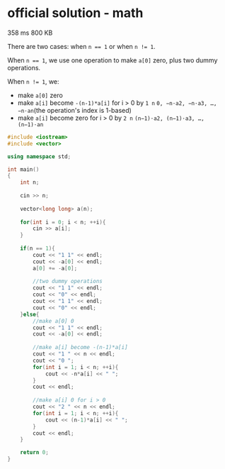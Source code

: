 # official solution - math
358 ms	800 KB

There are two cases: when `n == 1` or when `n != 1`.

When `n == 1`, we use one operation to make `a[0]` zero, plus two dummy operations.

When `n != 1`, we:
- make `a[0]` zero
- make `a[i]` become `-(n-1)*a[i]` for i > 0 by `1 n` `0, −n⋅a2, −n⋅a3, …, −n⋅an`(the operation's index is 1-based)
- make `a[i]` become zero for i > 0 by `2 n` `(n−1)⋅a2, (n−1)⋅a3, …, (n−1)⋅an`

```cpp
#include <iostream>
#include <vector>

using namespace std;

int main()
{
    int n;
    
    cin >> n;
    
    vector<long long> a(n);
    
    for(int i = 0; i < n; ++i){
        cin >> a[i];
    }
    
    if(n == 1){
        cout << "1 1" << endl;
        cout << -a[0] << endl;
        a[0] += -a[0];
        
        //two dummy operations
        cout << "1 1" << endl;
        cout << "0" << endl;
        cout << "1 1" << endl;
        cout << "0" << endl;
    }else{
        //make a[0] 0
        cout << "1 1" << endl;
        cout << -a[0] << endl;
        
        //make a[i] become -(n-1)*a[i]
        cout << "1 " << n << endl;
        cout << "0 ";
        for(int i = 1; i < n; ++i){
            cout << -n*a[i] << " ";
        }
        cout << endl;
        
        //make a[i] 0 for i > 0
        cout << "2 " << n << endl;
        for(int i = 1; i < n; ++i){
            cout << (n-1)*a[i] << " ";
        }
        cout << endl;
    }

    return 0;
}
```
